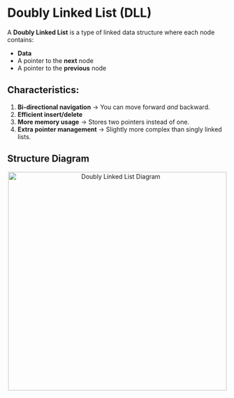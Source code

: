 # Doubly Linked List (DLL)

A **Doubly Linked List** is a type of linked data structure where each node contains:
- **Data**
- A pointer to the **next** node
- A pointer to the **previous** node

## Characteristics:

1. **Bi-directional navigation** → You can move forward *and* backward.
2. **Efficient insert/delete**
3. **More memory usage** → Stores two pointers instead of one.
4. **Extra pointer management** → Slightly more complex than singly linked lists.

## Structure Diagram

<p align="center">
  <img src="https://encrypted-tbn0.gstatic.com/images?q=tbn:ANd9GcTaGiKOjU9zqFBTSE7ilGzfr5YB0GANvV5pBq9zqCCWevr0T-hennYKUIZH&s=10" alt="Doubly Linked List Diagram" width="500"/>
</p>
